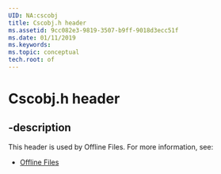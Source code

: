 ```yaml
---
UID: NA:cscobj
title: Cscobj.h header
ms.assetid: 9cc082e3-9819-3507-b9ff-9018d3ecc51f
ms.date: 01/11/2019
ms.keywords: 
ms.topic: conceptual
tech.root: of
---
```


# Cscobj.h header


## -description


This header is used by Offline Files. For more information, see:

- [Offline Files](../_of/index.md)

